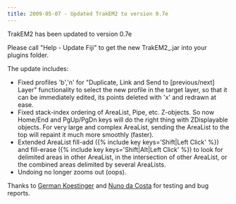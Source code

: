 ```yaml
---
title: 2009-05-07 - Updated TrakEM2 to version 0.7e
---
```


TrakEM2 has been updated to version 0.7e

Please call "Help - Update Fiji" to get the new TrakEM2\_.jar into your plugins folder.

The update includes:

-   Fixed profiles 'b','n' for "Duplicate, Link and Send to \[previous/next\] Layer" functionality to select the new profile in the target layer, so that it can be immediately edited, its points deleted with 'x' and redrawn at ease.
-   Fixed stack-index ordering of AreaList, Pipe, etc. Z-objects. So now Home/End and PgUp/PgDn keys will do the right thing with ZDisplayable objects. For very large and complex AreaList, sending the AreaList to the top will repaint it much more smoothly (faster).
-   Extended AreaList fill-add ({% include key keys='Shift|Left Click' %}) and fill-erase ({% include key keys='Shift|Alt|Left Click' %}) to look for delimited areas in other AreaList, in the intersection of other AreaList, or the combined areas delimited by several AreaLists.
-   Undoing no longer zooms out (oops).

Thanks to [German Koestinger](http://www.ini.uzh.ch/people/german) and [Nuno da Costa](http://www.ini.uzh.ch/people/ndacosta) for testing and bug reports.



